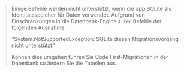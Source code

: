 > Einige Befehle werden nicht unterstützt, wenn die app SQLite als Identitätsspeicher für Daten verwendet. Aufgrund von Einschränkungen in die Datenbank-Engine `Alter` Befehle der folgenden Ausnahme:
>
> "System.NotSupportedException: SQLite diesen Migrationsvorgang nicht unterstützt." 
>
> Können dies umgehen führen Sie Code First-Migrationen in der Datenbank so ändern Sie die Tabellen aus.
